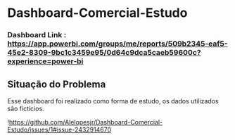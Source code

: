 # Dashboard-Comercial-Estudo

### Dashboard Link : https://app.powerbi.com/groups/me/reports/509b2345-eaf5-45e2-8309-9bc1c3459e95/0d64c9dca5caeb59600c?experience=power-bi

## Situação do Problema

Esse dashboard foi realizado como forma de estudo, os dados utilizados são fictícios. 

!https://github.com/Alelopesjr/Dashboard-Comercial-Estudo/issues/1#issue-2432914670

